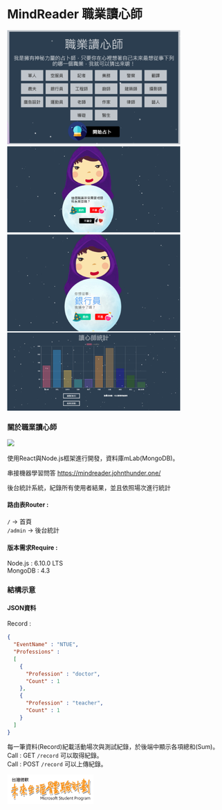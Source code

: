 # MindReader 職業讀心師
<img src="public/img/gitdemo0.png" width="400"><br>
<img src="public/img/gitdemo1.png" width="400"><br>
<img src="public/img/gitdemo2.png" width="400"><br>
<img src="public/img/gitdemo3.png" width="400"><br>
### 關於職業讀心師
<img src="https://raw.githubusercontent.com/rexxars/react-hexagon/master/logo/react-hexagon.png" width="170"/><br>

使用React與Node.js框架進行開發，資料庫mLab(MongoDB)。  

串接機器學習問答 https://mindreader.johnthunder.one/  

後台統計系統，紀錄所有使用者結果，並且依照場次進行統計  

#### 路由表Router :  
`/` -> 首頁  
`/admin` -> 後台統計  

#### 版本需求Require :  
Node.js : 6.10.0 LTS  
MongoDB : 4.3  
### 結構示意
#### JSON資料

Record : 
```json
{
  "EventName" : "NTUE",
  "Professions" : 
  [
    {
      "Profession" : "doctor",
      "Count" : 1
    },
    {
      "Profession" : "teacher",
      "Count" : 1
    }
  ]
}
```

每一筆資料(Record)紀載活動場次與測試紀錄，於後端中顯示各項總和(Sum)。<br>
Call : GET `/record` 可以取得紀錄。<br>
Call : POST `/record` 可以上傳紀錄。<br>

<img src="public/img/ms-logo.png" width="200"/>
